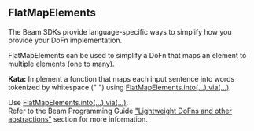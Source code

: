 <!--
  ~  Licensed to the Apache Software Foundation (ASF) under one
  ~  or more contributor license agreements.  See the NOTICE file
  ~  distributed with this work for additional information
  ~  regarding copyright ownership.  The ASF licenses this file
  ~  to you under the Apache License, Version 2.0 (the
  ~  "License"); you may not use this file except in compliance
  ~  with the License.  You may obtain a copy of the License at
  ~
  ~      http://www.apache.org/licenses/LICENSE-2.0
  ~
  ~  Unless required by applicable law or agreed to in writing, software
  ~  distributed under the License is distributed on an "AS IS" BASIS,
  ~  WITHOUT WARRANTIES OR CONDITIONS OF ANY KIND, either express or implied.
  ~  See the License for the specific language governing permissions and
  ~  limitations under the License.
  -->

FlatMapElements
---------------

The Beam SDKs provide language-specific ways to simplify how you provide your DoFn implementation.

FlatMapElements can be used to simplify a DoFn that maps an element to multiple elements (one to 
many).

**Kata:** Implement a function that maps each input sentence into words tokenized by whitespace 
(" ") using [FlatMapElements.into(...).via(...)](https://beam.apache.org/releases/javadoc/current/org/apache/beam/sdk/transforms/FlatMapElements.html).

<div class="hint">
  Use <a href="https://beam.apache.org/releases/javadoc/current/org/apache/beam/sdk/transforms/FlatMapElements.html">
  FlatMapElements.into(...).via(...)</a>.
</div>

<div class="hint">
  Refer to the Beam Programming Guide
  <a href="https://beam.apache.org/documentation/programming-guide/#lightweight-dofns">
    "Lightweight DoFns and other abstractions"</a> section for more information.
</div>
